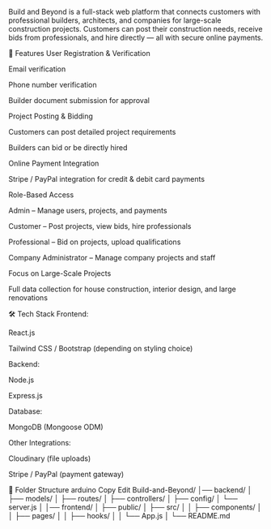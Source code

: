 Build and Beyond is a full-stack web platform that connects customers with professional builders, architects, and companies for large-scale construction projects.
Customers can post their construction needs, receive bids from professionals, and hire directly — all with secure online payments.

🚀 Features
User Registration & Verification

Email verification

Phone number verification

Builder document submission for approval

Project Posting & Bidding

Customers can post detailed project requirements

Builders can bid or be directly hired

Online Payment Integration

Stripe / PayPal integration for credit & debit card payments

Role-Based Access

Admin – Manage users, projects, and payments

Customer – Post projects, view bids, hire professionals

Professional – Bid on projects, upload qualifications

Company Administrator – Manage company projects and staff

Focus on Large-Scale Projects

Full data collection for house construction, interior design, and large renovations

🛠️ Tech Stack
Frontend:

React.js

Tailwind CSS / Bootstrap (depending on styling choice)

Backend:

Node.js

Express.js

Database:

MongoDB (Mongoose ODM)

Other Integrations:

Cloudinary (file uploads)

Stripe / PayPal (payment gateway)

📂 Folder Structure
arduino
Copy
Edit
Build-and-Beyond/
│── backend/
│   ├── models/
│   ├── routes/
│   ├── controllers/
│   ├── config/
│   └── server.js
│
│── frontend/
│   ├── public/
│   ├── src/
│   │   ├── components/
│   │   ├── pages/
│   │   ├── hooks/
│   │   └── App.js
│
└── README.md
